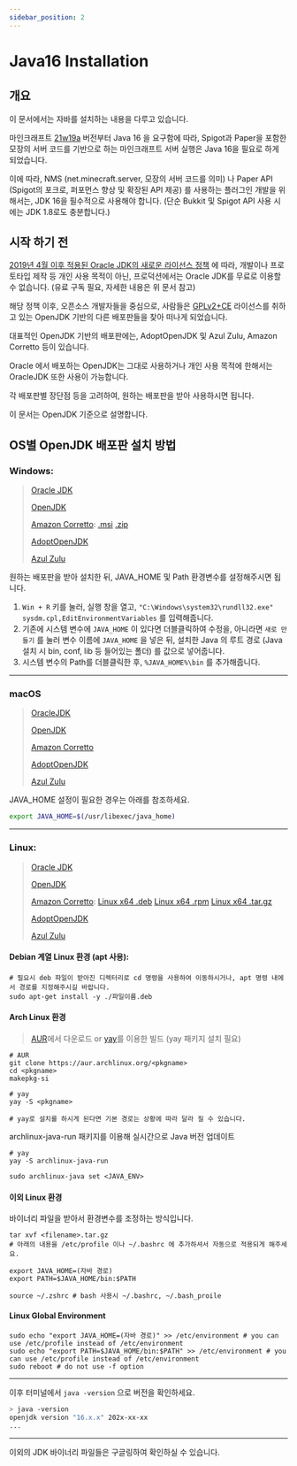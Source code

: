 ```yaml
---
sidebar_position: 2
---
```


# Java16 Installation

## 개요

이 문서에서는 자바를 설치하는 내용을 다루고 있습니다.

마인크래프트 [21w19a](https://www.minecraft.net/en-us/article/minecraft-snapshot-21w19a) 버전부터 Java 16 을 요구함에 따라, Spigot과 Paper을 포함한 모장의 서버 코드를 기반으로 하는 마인크래프트 서버 실행은 Java 16을 필요로 하게 되었습니다.

이에 따라, NMS (net.minecraft.server, 모장의 서버 코드를 의미) 나 Paper API (Spigot의 포크로, 퍼포먼스 향상 및 확장된 API 제공) 를 사용하는 플러그인 개발을 위해서는, JDK 16을 필수적으로 사용해야 합니다. (단순 Bukkit 및 Spigot API 사용 시에는 JDK 1.8로도 충분합니다.)

## 시작 하기 전

[2019년 4월 이후 적용된 Oracle JDK의 새로운 라이선스 정책](https://www.oracle.com/java/technologies/javase/jdk-faqs.html) 에 따라, 개발이나 프로토타입 제작 등 개인 사용 목적이 아닌, 프로덕션에서는 Oracle JDK를 무료로 이용할 수 없습니다. (유료 구독 필요, 자세한 내용은 위 문서 참고)

해당 정책 이후, 오픈소스 개발자들을 중심으로, 사람들은 [GPLv2+CE](http://openjdk.java.net/legal/gplv2+ce.html) 라이선스를 취하고 있는 OpenJDK 기반의 다른 배포판들을 찾아 떠나게 되었습니다.

대표적인 OpenJDK 기반의 배포판에는, AdoptOpenJDK 및 Azul Zulu, Amazon Corretto 등이 있습니다. 

Oracle 에서 배포하는 OpenJDK는 그대로 사용하거나 개인 사용 목적에 한해서는 OracleJDK 또한 사용이 가능합니다.

각 배포판별 장단점 등을 고려하여, 원하는 배포판을 받아 사용하시면 됩니다.

이 문서는 OpenJDK 기준으로 설명합니다.

## OS별 OpenJDK 배포판 설치 방법

### Windows:

> [Oracle JDK](https://www.oracle.com/java/technologies/javase-jdk16-downloads.html)
>
> [OpenJDK](https://jdk.java.net/16/)
>
> [Amazon Corretto](https://docs.aws.amazon.com/corretto/latest/corretto-16-ug/downloads-list.html): [.msi](https://corretto.aws/downloads/latest/amazon-corretto-16-x64-windows-jdk.msi) [.zip](https://corretto.aws/downloads/latest/amazon-corretto-16-x64-windows-jdk.zip)
>
> [AdoptOpenJDK](https://adoptopenjdk.net/releases.html?variant=openjdk16&jvmVariant=hotspot)
>
> [Azul Zulu](https://www.azul.com/downloads/?version=java-16-sts&os=windows&package=jdk)

원하는 배포판을 받아 설치한 뒤, JAVA_HOME 및 Path 환경변수를 설정해주시면 됩니다. 

1. `Win + R` 키를 눌러, 실행 창을 열고, `"C:\Windows\system32\rundll32.exe" sysdm.cpl,EditEnvironmentVariables` 를 입력해줍니다.
2. 기존에 시스템 변수에 `JAVA_HOME` 이 있다면 더블클릭하여 수정을, 아니라면 `새로 만들기` 를 눌러 변수 이름에 `JAVA_HOME` 을 넣은 뒤, 설치한 Java 의 루트 경로 (Java 설치 시 bin, conf, lib 등 들어있는 폴더) 를 값으로 넣어줍니다.
3. 시스템 변수의 Path를 더블클릭한 후, `%JAVA_HOME%\bin` 를 추가해줍니다.

---
### macOS
> [OracleJDK](https://www.oracle.com/java/technologies/javase-jdk16-downloads.html)
>
> [OpenJDK](https://jdk.java.net/16/)
>
> [Amazon Corretto](https://corretto.aws/downloads/latest/amazon-corretto-16-x64-macos-jdk.pkg)
>
> [AdoptOpenJDK](https://adoptopenjdk.net/releases.html?variant=openjdk16&jvmVariant=hotspot)
>
> [Azul Zulu](https://www.azul.com/downloads/?version=java-16-sts&os=macos&package=jdk)

JAVA_HOME 설정이 필요한 경우는 아래를 참조하세요.
```bash
export JAVA_HOME=$(/usr/libexec/java_home)
```
---

### Linux:

> [Oracle JDK](https://www.oracle.com/java/technologies/javase-jdk16-downloads.html)
>
> [OpenJDK](https://jdk.java.net/16/)
>
> [Amazon Corretto](https://docs.aws.amazon.com/corretto/latest/corretto-16-ug/downloads-list.html): [Linux x64 .deb](https://corretto.aws/downloads/latest/amazon-corretto-16-x64-linux-jdk.deb) [Linux x64 .rpm](https://corretto.aws/downloads/latest/amazon-corretto-16-x64-linux-jdk.rpm) [Linux x64 .tar.gz](https://corretto.aws/downloads/latest/amazon-corretto-16-x64-linux-jdk.tar.gz)
>
> [AdoptOpenJDK](https://adoptopenjdk.net/releases.html?variant=openjdk16&jvmVariant=hotspot)
>
> [Azul Zulu](https://www.azul.com/downloads/?version=java-16-sts&os=linux&package=jdk)

#### Debian 계열 Linux 환경 (apt 사용):


```shell
# 필요시 deb 파일이 받아진 디렉터리로 cd 명령을 사용하여 이동하시거나, apt 명령 내에서 경로를 지정해주시길 바랍니다.
sudo apt-get install -y ./파일이름.deb
```

#### Arch Linux 환경

> [AUR](https://aur.archlinux.org/)에서 다운로드 or [yay](https://aur.archlinux.org/packages/yay)를 이용한 빌드 (yay 패키지 설치 필요)

```shell
# AUR
git clone https://aur.archlinux.org/<pkgname>
cd <pkgname>
makepkg-si

# yay
yay -S <pkgname>

# yay로 설치를 하시게 된다면 기본 경로는 상황에 따라 달라 질 수 있습니다.
```

archlinux-java-run 패키지를 이용해 실시간으로 Java 버전 업데이트

```shell
# yay
yay -S archlinux-java-run

sudo archlinux-java set <JAVA_ENV>
```

#### 이외 Linux 환경

바이너리 파일을 받아서 환경변수를 조정하는 방식입니다.

```shell
tar xvf <filename>.tar.gz
# 아래의 내용을 /etc/profile 이나 ~/.bashrc 에 추가하셔서 자동으로 적용되게 해주세요.

export JAVA_HOME=(자바 경로)
export PATH=$JAVA_HOME/bin:$PATH

source ~/.zshrc # bash 사용시 ~/.bashrc, ~/.bash_proile
```

#### Linux Global Environment
```shell
sudo echo "export JAVA_HOME=(자바 경로)" >> /etc/environment # you can use /etc/profile instead of /etc/environment
sudo echo "export PATH=$JAVA_HOME/bin:$PATH" >> /etc/environment # you can use /etc/profile instead of /etc/environment
sudo reboot # do not use -f option
```

---

이후 터미널에서 `java -version` 으로 버전을 확인하세요.

```sh
> java -version
openjdk version "16.x.x" 202x-xx-xx
...
```

---

이외의 JDK 바이너리 파일들은 구글링하여 확인하실 수 있습니다.
